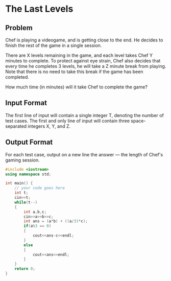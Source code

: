 # The Last Levels
## Problem
Chef is playing a videogame, and is getting close to the end. He decides to finish the rest of the game in a single session.

There are X levels remaining in the game, and each level takes Chef Y minutes to complete. To protect against eye strain, Chef also decides that every time he completes 3 levels, he will take a Z minute break from playing. Note that there is no need to take this break if the game has been completed.

How much time (in minutes) will it take Chef to complete the game?

## Input Format
The first line of input will contain a single integer T, denoting the number of test cases.
The first and only line of input will contain three space-separated integers X, Y, and Z.
## Output Format
For each test case, output on a new line the answer — the length of Chef's gaming session.

```cpp
#include <iostream>
using namespace std;

int main() {
	// your code goes here
	int t;
	cin>>t;
	while(t--)
	{
	    int a,b,c;
	    cin>>a>>b>>c;
	    int ans = (a*b) + ((a/3)*c);
	    if(a%3 == 0)
	    {
	        cout<<ans-c<<endl;
	    }
	    else
	    {
	        cout<<ans<<endl;
	    }
	}
	return 0;
}
```